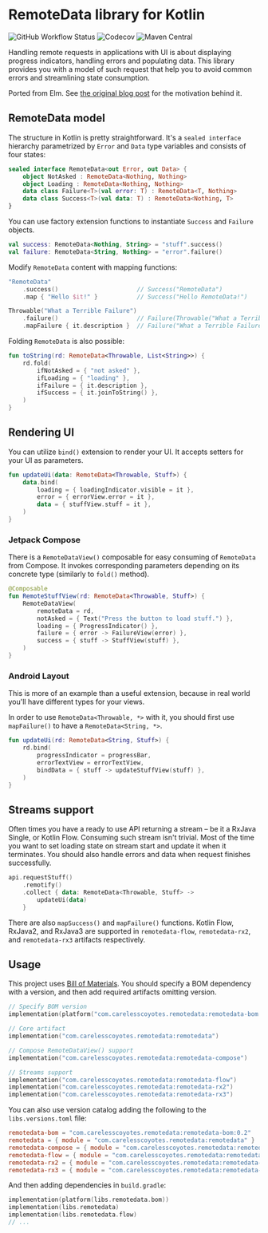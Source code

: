 RemoteData library for Kotlin
=============================

![GitHub Workflow Status](https://img.shields.io/github/actions/workflow/status/careless-coyotes/remotedata/gradle-check.yml?logo=github    )
![Codecov](https://img.shields.io/codecov/c/github/careless-coyotes/remotedata?logo=codecov)
![Maven Central](https://img.shields.io/maven-central/v/com.carelesscoyotes.remotedata/remotedata-bom?logo=maven)

Handling remote requests in applications with UI is about displaying progress
indicators, handling errors and populating data.
This library provides you with a model of such request that help you to avoid
common errors and streamlining state consumption.

Ported from Elm.
See [the original blog post][elm-remotedata] for the motivation behind it.


RemoteData model
----------

The structure in Kotlin is pretty straightforward. It's a `sealed interface`
hierarchy parametrized by `Error` and `Data` type variables and consists of four
states:

```kotlin
sealed interface RemoteData<out Error, out Data> {
    object NotAsked : RemoteData<Nothing, Nothing>
    object Loading : RemoteData<Nothing, Nothing>
    data class Failure<T>(val error: T) : RemoteData<T, Nothing>
    data class Success<T>(val data: T) : RemoteData<Nothing, T>
}
```

You can use factory extension functions to instantiate `Success` and `Failure`
objects.

```kotlin
val success: RemoteData<Nothing, String> = "stuff".success()
val failure: RemoteData<String, Nothing> = "error".failure()
```

Modify `RemoteData` content with mapping functions:

```kotlin
"RemoteData"
    .success()                      // Success("RemoteData")
    .map { "Hello $it!" }           // Success("Hello RemoteData!")
```
```kotlin
Throwable("What a Terrible Failure")
    .failure()                      // Failure(Throwable("What a Terrible Failure"))
    .mapFailure { it.description }  // Failure("What a Terrible Failure")
```

Folding `RemoteData` is also possible:

```kotlin
fun toString(rd: RemoteData<Throwable, List<String>>) {
    rd.fold(
        ifNotAsked = { "not asked" },
        ifLoading = { "loading" },
        ifFailure = { it.description },
        ifSuccess = { it.joinToString() },
    )
}
```


Rendering UI
------------

You can utilize `bind()` extension to render your UI.
It accepts setters for your UI as parameters.

```kotlin
fun updateUi(data: RemoteData<Throwable, Stuff>) {
    data.bind(
        loading = { loadingIndicator.visible = it },
        error = { errorView.error = it },
        data = { stuffView.stuff = it },
    )
}
```


### Jetpack Compose

There is a `RemoteDataView()` composable for easy consuming of `RemoteData` from
Compose. It invokes corresponding parameters depending on its concrete type
(similarly to `fold()` method).

```kotlin
@Composable
fun RemoteStuffView(rd: RemoteData<Throwable, Stuff>) {
    RemoteDataView(
        remoteData = rd,
        notAsked = { Text("Press the button to load stuff.") },
        loading = { ProgressIndicator() },
        failure = { error -> FailureView(error) },
        success = { stuff -> StuffView(stuff) },
    )
}
```


### Android Layout

This is more of an example than a useful extension, because in real world you'll
have different types for your views.

In order to use `RemoteData<Throwable, *>` with it, you should first use
`mapFailure()` to have a `RemoteData<String, *>`.

```kotlin
fun updateUi(rd: RemoteData<String, Stuff>) {
    rd.bind(
        progressIndicator = progressBar,
        errorTextView = errorTextView,
        bindData = { stuff -> updateStuffView(stuff) },
    )
}
```


Streams support
---------------

Often times you have a ready to use API returning a stream – be it a RxJava
Single, or Kotlin Flow. Consuming such stream isn't trivial. Most of the time
you want to set loading state on stream start and update it when it terminates.
You should also handle errors and data when request finishes successfully.

```kotlin
api.requestStuff()
    .remotify()
    .collect { data: RemoteData<Throwable, Stuff> ->
        updateUi(data)
    }

```

There are also `mapSuccess()` and `mapFailure()` functions.
Kotlin Flow, RxJava2, and RxJava3 are supported in `remotedata-flow`,
`remotedata-rx2`, and `remotedata-rx3` artifacts respectively.


Usage
-----

This project uses [Bill of Materials](https://docs.gradle.org/current/userguide/platforms.html#sub:bom_import).
You should specify a BOM dependency with a version, and then add required
artifacts omitting version.

```kotlin
// Specify BOM version
implementation(platform("com.carelesscoyotes.remotedata:remotedata-bom:$version"))

// Core artifact
implementation("com.carelesscoyotes.remotedata:remotedata")

// Compose RemoteDataView() support
implementation("com.carelesscoyotes.remotedata:remotedata-compose")

// Streams support
implementation("com.carelesscoyotes.remotedata:remotedata-flow")
implementation("com.carelesscoyotes.remotedata:remotedata-rx2")
implementation("com.carelesscoyotes.remotedata:remotedata-rx3")
```

You can also use version catalog adding the following to the `libs.versions.toml` file:

```toml
remotedata-bom = "com.carelesscoyotes.remotedata:remotedata-bom:0.2"
remotedata = { module = "com.carelesscoyotes.remotedata:remotedata" }
remotedata-compose = { module = "com.carelesscoyotes.remotedata:remotedata-compose" }
remotedata-flow = { module = "com.carelesscoyotes.remotedata:remotedata-flow" }
remotedata-rx2 = { module = "com.carelesscoyotes.remotedata:remotedata-rx2" }
remotedata-rx3 = { module = "com.carelesscoyotes.remotedata:remotedata-rx3" }
```

And then adding dependencies in `build.gradle`:

```kotlin
implementation(platform(libs.remotedata.bom))
implementation(libs.remotedata)
implementation(libs.remotedata.flow)
// ...
```

[elm-remotedata]: http://blog.jenkster.com/2016/06/how-elm-slays-a-ui-antipattern.html
